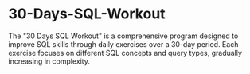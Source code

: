 # 30-Days-SQL-Workout
The "30 Days SQL Workout" is a comprehensive program designed to improve SQL skills through daily exercises over a 30-day period. Each exercise focuses on different SQL concepts and query types, gradually increasing in complexity.
